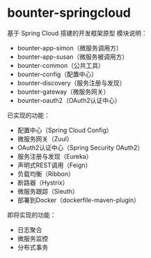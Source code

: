 # bounter-springcloud
基于 Spring Cloud 搭建的开发框架原型
模块说明：
- bounter-app-simon（微服务调用方）
- bounter-app-susan（微服务被调用方）
- bounter-common（公共工具）
- bounter-config（配置中心）
- bounter-discovery（服务注册与发现）
- bounter-gateway（微服务网关）
- bounter-oauth2（OAuth2认证中心）

已实现的功能：
   - 配置中心（Spring Cloud Config）
   - 微服务网关（Zuul）
   - OAuth2认证中心（Spring Security OAuth2）
   - 服务注册与发现（Eureka）
   - 声明式REST调用（Feign）
   - 负载均衡（Ribbon）
   - 断路器（Hystrix）
   - 微服务跟踪（Sleuth）
   - 部署到Docker（dockerfile-maven-plugin）
   
   
即将实现的功能：
  - 日志聚合
  - 微服务监控
  - 分布式事务
   
